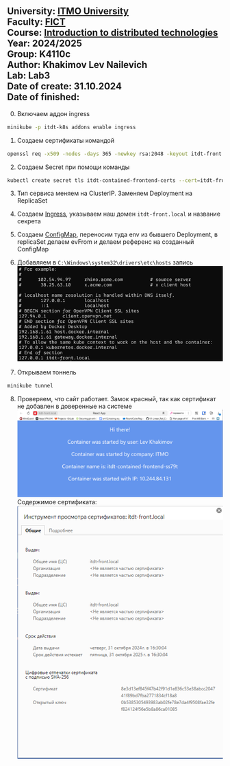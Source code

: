 University: [ITMO University](https://itmo.ru/ru/)  
Faculty: [FICT](https://fict.itmo.ru)  
Course: [Introduction to distributed technologies](https://github.com/itmo-ict-faculty/introduction-to-distributed-technologies)  
Year: 2024/2025  
Group: K4110c  
Author: Khakimov Lev Nailevich  
Lab: Lab3  
Date of create: 31.10.2024  
Date of finished: 
---

0. Включаем аддон ingress 
```bash 
minikube -p itdt-k8s addons enable ingress
```

1. Создаем сертификаты командой
```bash
openssl req -x509 -nodes -days 365 -newkey rsa:2048 -keyout itdt-front.local.key -out itdt-front.local.crt -subj "/CN=itdt-front.local"
```

2. Создаем Secret при помощи команды
```bash
kubectl create secret tls itdt-contained-frontend-certs --cert=itdt-front.local.crt --key=itdt-front.local.key
```

3. Тип сервиса меняем на ClusterIP. Заменяем Deployment на ReplicaSet

4. Создаем [Ingress](itdt-istio-ingress.yml), указываем наш домен `itdt-front.local` и название секрета

5. Создаем [ConfigMap](itdt-front-configmap.yml), переносим туда env из бывшего Deployment, в replicaSet делаем evFrom и делаем референс на созданный ConfigMap

6. Добавляем в `C:\Windows\system32\drivers\etc\hosts` запись
![hosts](content/hosts.png)

7. Открываем тоннель
```bash 
minikube tunnel
```

8. Проверяем, что сайт работает. Замок красный, так как сертификат не добавлен в доверенные на системе
![site-tls](content/site-tls.png)
Содержимое сертификата:
![cert](content/cert.png)